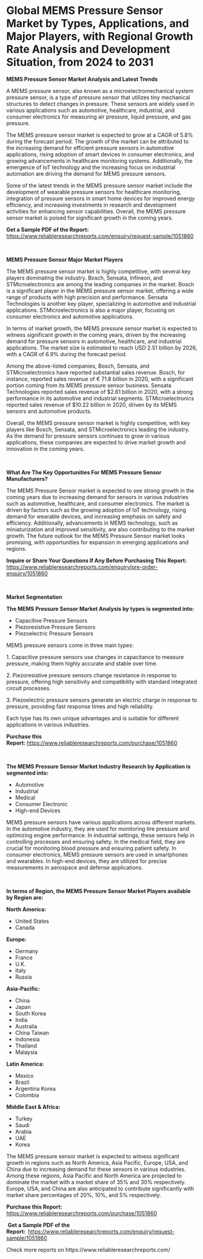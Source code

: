 <p><h1>Global MEMS Pressure Sensor Market by Types, Applications, and Major Players, with Regional Growth Rate Analysis and Development Situation, from 2024 to 2031</h1></p><p><strong>MEMS Pressure Sensor Market Analysis and Latest Trends</strong></p>
<p><p>A MEMS pressure sensor, also known as a microelectromechanical system pressure sensor, is a type of pressure sensor that utilizes tiny mechanical structures to detect changes in pressure. These sensors are widely used in various applications such as automotive, healthcare, industrial, and consumer electronics for measuring air pressure, liquid pressure, and gas pressure.</p><p>The MEMS pressure sensor market is expected to grow at a CAGR of 5.8% during the forecast period. The growth of the market can be attributed to the increasing demand for efficient pressure sensors in automotive applications, rising adoption of smart devices in consumer electronics, and growing advancements in healthcare monitoring systems. Additionally, the emergence of IoT technology and the increasing focus on industrial automation are driving the demand for MEMS pressure sensors.</p><p>Some of the latest trends in the MEMS pressure sensor market include the development of wearable pressure sensors for healthcare monitoring, integration of pressure sensors in smart home devices for improved energy efficiency, and increasing investments in research and development activities for enhancing sensor capabilities. Overall, the MEMS pressure sensor market is poised for significant growth in the coming years.</p></p>
<p><strong>Get a Sample PDF of the Report:&nbsp;</strong> <a href="https://www.reliableresearchreports.com/enquiry/request-sample/1051860">https://www.reliableresearchreports.com/enquiry/request-sample/1051860</a></p>
<p>&nbsp;</p>
<p><strong>MEMS Pressure Sensor Major Market Players</strong></p>
<p><p>The MEMS pressure sensor market is highly competitive, with several key players dominating the industry. Bosch, Sensata, Infineon, and STMicroelectronics are among the leading companies in the market. Bosch is a significant player in the MEMS pressure sensor market, offering a wide range of products with high precision and performance. Sensata Technologies is another key player, specializing in automotive and industrial applications. STMicroelectronics is also a major player, focusing on consumer electronics and automotive applications.</p><p>In terms of market growth, the MEMS pressure sensor market is expected to witness significant growth in the coming years, driven by the increasing demand for pressure sensors in automotive, healthcare, and industrial applications. The market size is estimated to reach USD 2.51 billion by 2026, with a CAGR of 6.9% during the forecast period.</p><p>Among the above-listed companies, Bosch, Sensata, and STMicroelectronics have reported substantial sales revenue. Bosch, for instance, reported sales revenue of € 71.8 billion in 2020, with a significant portion coming from its MEMS pressure sensor business. Sensata Technologies reported sales revenue of $2.61 billion in 2020, with a strong performance in its automotive and industrial segments. STMicroelectronics reported sales revenue of $10.22 billion in 2020, driven by its MEMS sensors and automotive products.</p><p>Overall, the MEMS pressure sensor market is highly competitive, with key players like Bosch, Sensata, and STMicroelectronics leading the industry. As the demand for pressure sensors continues to grow in various applications, these companies are expected to drive market growth and innovation in the coming years.</p></p>
<p>&nbsp;</p>
<p><strong>What Are The Key Opportunities For MEMS Pressure Sensor Manufacturers?</strong></p>
<p><p>The MEMS Pressure Sensor market is expected to see strong growth in the coming years due to increasing demand for sensors in various industries such as automotive, healthcare, and consumer electronics. The market is driven by factors such as the growing adoption of IoT technology, rising demand for wearable devices, and increasing emphasis on safety and efficiency. Additionally, advancements in MEMS technology, such as miniaturization and improved sensitivity, are also contributing to the market growth. The future outlook for the MEMS Pressure Sensor market looks promising, with opportunities for expansion in emerging applications and regions.</p></p>
<p><strong>Inquire or Share Your Questions If Any Before Purchasing This Report:</strong> <a href="https://www.reliableresearchreports.com/enquiry/pre-order-enquiry/1051860">https://www.reliableresearchreports.com/enquiry/pre-order-enquiry/1051860</a></p>
<p>&nbsp;</p>
<p><strong>Market Segmentation</strong></p>
<p><strong>The MEMS Pressure Sensor Market Analysis by types is segmented into:</strong></p>
<p><ul><li>Capacitive Pressure Sensors</li><li>Piezoresistive Pressure Sensors</li><li>Piezoelectric Pressure Sensors</li></ul></p>
<p><p>MEMS pressure sensors come in three main types:</p><p>1. Capacitive pressure sensors use changes in capacitance to measure pressure, making them highly accurate and stable over time.</p><p>2. Piezoresistive pressure sensors change resistance in response to pressure, offering high sensitivity and compatibility with standard integrated circuit processes.</p><p>3. Piezoelectric pressure sensors generate an electric charge in response to pressure, providing fast response times and high reliability.</p><p>Each type has its own unique advantages and is suitable for different applications in various industries.</p></p>
<p><strong>Purchase this Report:&nbsp;</strong><a href="https://www.reliableresearchreports.com/purchase/1051860">https://www.reliableresearchreports.com/purchase/1051860</a></p>
<p>&nbsp;</p>
<p><strong>The MEMS Pressure Sensor Market Industry Research by Application is segmented into:</strong></p>
<p><ul><li>Automotive</li><li>Industrial</li><li>Medical</li><li>Consumer Electronic</li><li>High-end Devices</li></ul></p>
<p><p>MEMS pressure sensors have various applications across different markets. In the automotive industry, they are used for monitoring tire pressure and optimizing engine performance. In industrial settings, these sensors help in controlling processes and ensuring safety. In the medical field, they are crucial for monitoring blood pressure and ensuring patient safety. In consumer electronics, MEMS pressure sensors are used in smartphones and wearables. In high-end devices, they are utilized for precise measurements in aerospace and defense applications.</p></p>
<p>&nbsp;</p>
<p><strong>In terms of Region, the MEMS Pressure Sensor Market Players available by Region are:</strong></p>
<p>
    <p> <strong> North America: </strong>
        <ul>
            <li>United States</li>
            <li>Canada</li>
        </ul>
        </p> 
    <p> <strong> Europe: </strong>
        <ul>
            <li>Germany</li>
            <li>France</li>
            <li>U.K.</li>
            <li>Italy</li>
            <li>Russia</li>
        </ul>
        </p> 
    <p> <strong> Asia-Pacific: </strong>
        <ul>
            <li>China</li>
            <li>Japan</li>
            <li>South Korea</li>
            <li>India</li>
            <li>Australia</li>
            <li>China Taiwan</li>
            <li>Indonesia</li>
            <li>Thailand</li>
            <li>Malaysia</li>
        </ul>
        </p> 
    <p> <strong> Latin America: </strong>
        <ul>
            <li>Mexico</li>
            <li>Brazil</li>
            <li>Argentina Korea</li>
            <li>Colombia</li>
        </ul>
        </p> 
    <p> <strong> Middle East & Africa: </strong>
        <ul>
            <li>Turkey</li>
            <li>Saudi</li>
            <li>Arabia</li>
            <li>UAE</li>
            <li>Korea</li>
        </ul>
    </p>
    </p>
<p><p>The MEMS pressure sensor market is expected to witness significant growth in regions such as North America, Asia Pacific, Europe, USA, and China due to increasing demand for these sensors in various industries. Among these regions, Asia Pacific and North America are projected to dominate the market with a market share of 35% and 30% respectively. Europe, USA, and China are also anticipated to contribute significantly with market share percentages of 20%, 10%, and 5% respectively.</p></p>
<p><strong>Purchase this Report: </strong><a href="https://www.reliableresearchreports.com/purchase/1051860">https://www.reliableresearchreports.com/purchase/1051860</a></p>
<p>&nbsp;<strong>Get a Sample PDF of the Report:&nbsp;&nbsp;</strong><a href="https://www.reliableresearchreports.com/enquiry/request-sample/1051860">https://www.reliableresearchreports.com/enquiry/request-sample/1051860</a></p>
<p><strong></strong></p>
<p>Check more reports on https://www.reliableresearchreports.com/</p>